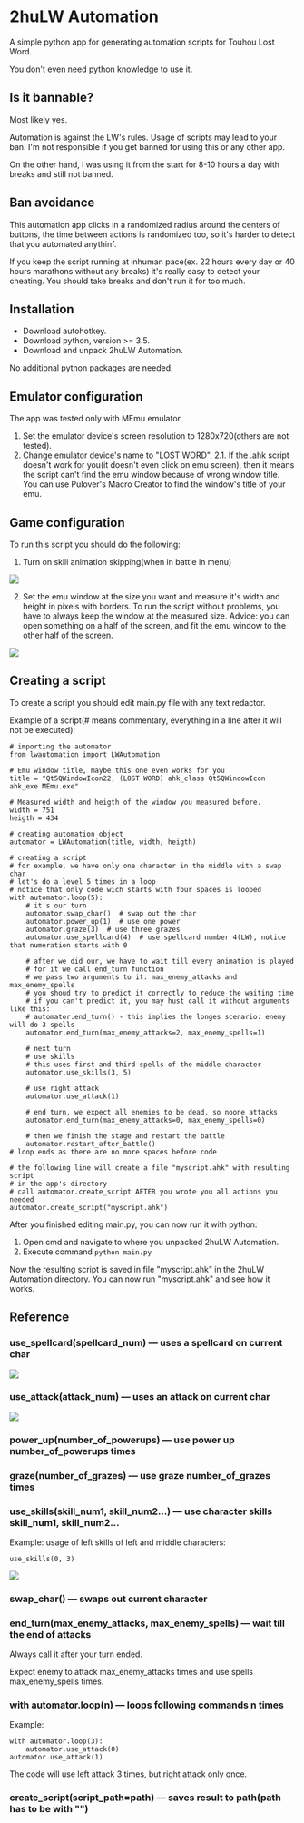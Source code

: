 # 2huLW Automation
A simple python app for generating automation scripts for Touhou Lost Word.

You don't even need python knowledge to use it.

## Is it bannable?
Most likely yes.

Automation is against the LW's rules. Usage of scripts may lead to your ban. 
I'm not responsible if you get banned for using this or any other app.

On the other hand, i was using it from the start for 8-10 hours a day with breaks and still not banned.

## Ban avoidance
This automation app clicks in a randomized radius around the centers of buttons,
the time between actions is randomized too, so it's harder to detect that 
you automated anythinf.

If you keep the script running at inhuman pace(ex. 22 hours every day or 40 hours
marathons without any breaks) it's really easy to detect your cheating. You should 
take breaks and don't run it for too much.

## Installation
* Download autohotkey.
* Download python, version >= 3.5.
* Download and unpack 2huLW Automation.

No additional python packages are needed.

## Emulator configuration 
The app was tested only with MEmu emulator.
1. Set the emulator device's screen resolution to 1280x720(others are not tested).
2. Change emulator device's name to "LOST WORD".
2.1. If the .ahk script doesn't work for you(it doesn't even click on emu screen),
then it means the script can't find the emu window because of wrong window title.
You can use Pulover's Macro Creator to find the window's title of your emu.

## Game configuration
To run this script you should do the following:
1. Turn on skill animation skipping(when in battle in menu)

![](readme_pics/skill_skip.jpg)

2. Set the emu window at the size you want and measure it's width and height in 
pixels with borders. To run the script without problems, you have to always keep 
the window at the measured size.
Advice: you can open something on a half of the screen, and fit the emu window
to the other half of the screen.

![](readme_pics/measurement.jpg)

## Creating a script
To create a script you should edit main.py file with any text redactor.

Example of a script(# means commentary, everything in a line after it will not be executed):
```
# importing the automator
from lwautomation import LWAutomation

# Emu window title, maybe this one even works for you
title = "Qt5QWindowIcon22, (LOST WORD) ahk_class Qt5QWindowIcon ahk_exe MEmu.exe"

# Measured width and heigth of the window you measured before.
width = 751
heigth = 434

# creating automation object
automator = LWAutomation(title, width, heigth)

# creating a script
# for example, we have only one character in the middle with a swap char
# let's do a level 5 times in a loop
# notice that only code wich starts with four spaces is looped
with automator.loop(5):
    # it's our turn
    automator.swap_char()  # swap out the char
    automator.power_up(1)  # use one power
    automator.graze(3)  # use three grazes
    automator.use_spellcard(4)  # use spellcard number 4(LW), notice that numeration starts with 0

    # after we did our, we have to wait till every animation is played
    # for it we call end_turn function
    # we pass two arguments to it: max_enemy_attacks and max_enemy_spells
    # you shoud try to predict it correctly to reduce the waiting time
    # if you can't predict it, you may hust call it without arguments like this:
    # automator.end_turn() - this implies the longes scenario: enemy will do 3 spells
    automator.end_turn(max_enemy_attacks=2, max_enemy_spells=1)

    # next turn
    # use skills
    # this uses first and third spells of the middle character
    automator.use_skills(3, 5)

    # use right attack
    automator.use_attack(1)

    # end turn, we expect all enemies to be dead, so noone attacks
    automator.end_turn(max_enemy_attacks=0, max_enemy_spells=0)

    # then we finish the stage and restart the battle
    automator.restart_after_battle()
# loop ends as there are no more spaces before code

# the following line will create a file "myscript.ahk" with resulting script
# in the app's directory
# call automator.create_script AFTER you wrote you all actions you needed
automator.create_script("myscript.ahk")
```
After you finished editing main.py, you can now run it with python:
1. Open cmd and navigate to where you unpacked 2huLW Automation.
2. Execute command ```python main.py```

Now the resulting script is saved in file "myscript.ahk" in the 2huLW Automation directory.
You can now run "myscript.ahk" and see how it works.

## Reference

### use_spellcard(spellcard_num) — uses a spellcard on current char

![](readme_pics/spellcards.jpg)

### use_attack(attack_num) — uses an attack on current char

![](readme_pics/attacks.jpg)

### power_up(number_of_powerups) — use power up number_of_powerups times

### graze(number_of_grazes) — use graze number_of_grazes times

### use_skills(skill_num1, skill_num2...) — use character skills skill_num1, skill_num2...

Example: usage of left skills of left and middle characters:

```use_skills(0, 3)```

![](readme_pics/skills.jpg)

### swap_char() — swaps out current character

### end_turn(max_enemy_attacks, max_enemy_spells) — wait till the end of attacks

Always call it after your turn ended.

Expect enemy to attack max_enemy_attacks times and use spells max_enemy_spells times.

### with automator.loop(n) — loops following commands n times

Example:

```
with automator.loop(3):
    automator.use_attack(0)
automator.use_attack(1)
```

The code will use left attack 3 times, but right attack only once.

### create_script(script_path=path) — saves result to path(path has to be with "")

